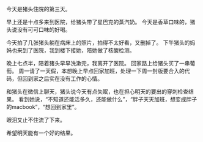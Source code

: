 今天是猪头住院的第三天。

早上还是十点多来到医院，给猪头带了星巴克的蒸汽奶。
今天是香草口味的，猪头说没有可可口味的好喝。

今天拍了几张猪头躺在病床上的照片，拍得不太好看，又删掉了。
下午猪头的妈妈也来到了医院，我到楼下接她，陪她做了核酸检测。

晚上七点半，陪着猪头早早洗漱完，我离开了医院。
回家路上给猪头买了一串葡萄。
周一请了一天假，本想晚上早点回家加班，处理一下周一封版要合入的代码，但回到家之后实在没有工作的心情。

和猪头在微信上聊天，猪头说今天有点失眠，也在担心明天的要出的穿刺检查结果。
看到她说，“不知道还能活多久，还能做什么”，“胖子天天加班，想变成胖子的macbook”，“想回到家里”。

眼泪又止不住流了下来。

希望明天能有一个好的结果。
